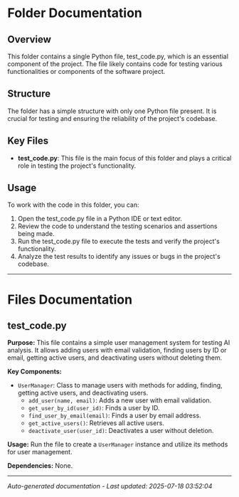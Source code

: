 # Folder Documentation

## Overview
This folder contains a single Python file, test_code.py, which is an essential component of the project. The file likely contains code for testing various functionalities or components of the software project.

## Structure
The folder has a simple structure with only one Python file present. It is crucial for testing and ensuring the reliability of the project's codebase.

## Key Files
- **test_code.py**: This file is the main focus of this folder and plays a critical role in testing the project's functionality.

## Usage
To work with the code in this folder, you can:
1. Open the test_code.py file in a Python IDE or text editor.
2. Review the code to understand the testing scenarios and assertions being made.
3. Run the test_code.py file to execute the tests and verify the project's functionality.
4. Analyze the test results to identify any issues or bugs in the project's codebase.

---

# Files Documentation

## test_code.py

**Purpose:** This file contains a simple user management system for testing AI analysis. It allows adding users with email validation, finding users by ID or email, getting active users, and deactivating users without deleting them.

**Key Components:**
- `UserManager`: Class to manage users with methods for adding, finding, getting active users, and deactivating users.
  - `add_user(name, email)`: Adds a new user with email validation.
  - `get_user_by_id(user_id)`: Finds a user by ID.
  - `find_user_by_email(email)`: Finds a user by email address.
  - `get_active_users()`: Retrieves all active users.
  - `deactivate_user(user_id)`: Deactivates a user without deletion.

**Usage:** Run the file to create a `UserManager` instance and utilize its methods for user management.

**Dependencies:** None.

---
*Auto-generated documentation - Last updated: 2025-07-18 03:52:04*
